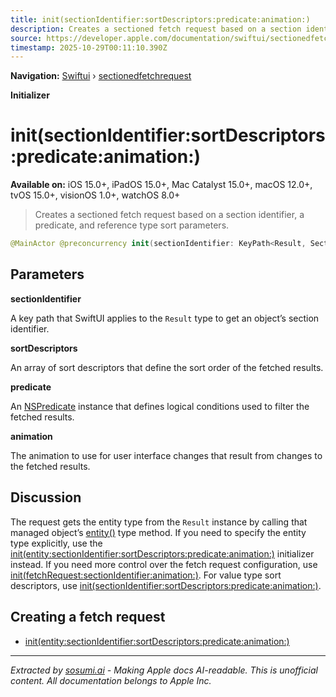 ```yaml
---
title: init(sectionIdentifier:sortDescriptors:predicate:animation:)
description: Creates a sectioned fetch request based on a section identifier, a predicate, and reference type sort parameters.
source: https://developer.apple.com/documentation/swiftui/sectionedfetchrequest/init(sectionidentifier:sortdescriptors:predicate:animation:)
timestamp: 2025-10-29T00:11:10.390Z
---
```


**Navigation:** [Swiftui](/documentation/swiftui) › [sectionedfetchrequest](/documentation/swiftui/sectionedfetchrequest)

**Initializer**

# init(sectionIdentifier:sortDescriptors:predicate:animation:)

**Available on:** iOS 15.0+, iPadOS 15.0+, Mac Catalyst 15.0+, macOS 12.0+, tvOS 15.0+, visionOS 1.0+, watchOS 8.0+

> Creates a sectioned fetch request based on a section identifier, a predicate, and reference type sort parameters.

```swift
@MainActor @preconcurrency init(sectionIdentifier: KeyPath<Result, SectionIdentifier>, sortDescriptors: [NSSortDescriptor], predicate: NSPredicate? = nil, animation: Animation? = nil)
```

## Parameters

**sectionIdentifier**

A key path that SwiftUI applies to the `Result` type to get an object’s section identifier.



**sortDescriptors**

An array of sort descriptors that define the sort order of the fetched results.



**predicate**

An [NSPredicate](/documentation/Foundation/NSPredicate) instance that defines logical conditions used to filter the fetched results.



**animation**

The animation to use for user interface changes that result from changes to the fetched results.



## Discussion

The request gets the entity type from the `Result` instance by calling that managed object’s [entity()](/documentation/CoreData/NSManagedObject/entity()) type method. If you need to specify the entity type explicitly, use the [init(entity:sectionIdentifier:sortDescriptors:predicate:animation:)](/documentation/swiftui/sectionedfetchrequest/init(entity:sectionidentifier:sortdescriptors:predicate:animation:)) initializer instead. If you need more control over the fetch request configuration, use [init(fetchRequest:sectionIdentifier:animation:)](/documentation/swiftui/sectionedfetchrequest/init(fetchrequest:sectionidentifier:animation:)). For value type sort descriptors, use [init(sectionIdentifier:sortDescriptors:predicate:animation:)](/documentation/swiftui/sectionedfetchrequest/init(sectionidentifier:sortdescriptors:predicate:animation:)).

## Creating a fetch request

- [init(entity:sectionIdentifier:sortDescriptors:predicate:animation:)](/documentation/swiftui/sectionedfetchrequest/init(entity:sectionidentifier:sortdescriptors:predicate:animation:))

---

*Extracted by [sosumi.ai](https://sosumi.ai) - Making Apple docs AI-readable.*
*This is unofficial content. All documentation belongs to Apple Inc.*
